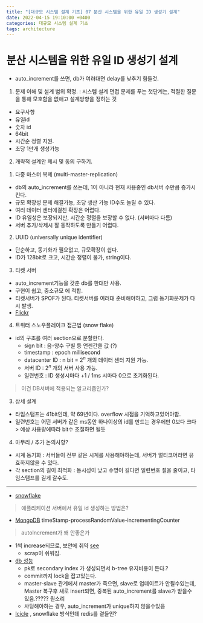 ```yaml
---
title: "[대규모 시스템 설계 기초] 07 분산 시스템을 위한 유일 ID 생성기 설계"
date: 2022-04-15 19:10:00 +0400
categories: 대규모 시스템 설계 기초
tags: architecture
---
```


# 분산 시스템을 위한 유일 ID 생성기 설계
- auto_increment를 쓰면, db가 여러대면 delay를 낮추기 힘들것.
1. 문제 이해 및 설계 범위 확정.
  : 시스템 설계 면접 문제를 푸는 첫단계는, 적절한 질문을 통해 모호함을 없애고 설계방향을 정하는 것   
  - 요구사항
   - 유일id
   - 숫자 id
   - 64bit
   - 시간순 정렬 지원.
   - 초당 1만개 생성가능
2. 개략적 설계안 제시 및 동의 구하기.
 1) 다중 마스터 복제 (multi-master-replication)
   - db의 auto_increment를 쓰는데, 1이 아니라 현재 사용중인 db서버 수만큼 증가시킨다.
   - 규모 확장성 문제 해결가능, 초당 생산 가능 ID수도 늘릴 수 있다.
   - 여러 데이터 센터에걸친 확장은 어렵다.
   - ID 유일성은 보장되지만, 시간순 정렬을 보장할 수 없다. (서버마다 다름)
   - 서버 추가/삭제시 잘 동작하도록 만들기 어렵다.
 2) UUID (universally unique identifier)
 - 단순하고, 동기화가 필요없고, 규모확장이 쉽다.
 - ID가 128bit로 크고, 시간순 정렬이 불가, string이다.
 3) 티켓 서버
 - auto_increment기능을 갖춘 db를 한대만 사용.
 - 구현이 쉽고, 중소규모 에 적합.
 - 티켓서버가 SPOF가 된다. 티켓서버를 여러대 준비해야하고, 그럼 동기화문제가 다시 발생.
 - [Flickr](https://code.flickr.net/2010/02/08/ticket-servers-distributed-unique-primary-keys-on-the-cheap/)
 4)  트위터 스노우플레이크 접근법 (snow flake)
 - id의 구조를 여러 section으로 분할한다.
   -  sign bit : 음-양수 구별 등 언젠간쓸 값 (?)
   - timestamp : epoch millisecond 
   - datacenter ID : n bit =  $2^n$ 개의 데이터 센터 지원 가능.
   - 서버 ID : $2^n$ 개의 서버 사용 가능.
   - 일련번호 : ID 생성시마다 +1 / 1ms 시마다 0으로 초기화된다.
 > 이건 DB서버에 적용되는 알고리즘인가? 
3. 상세 설계
 - 타임스탬프는 41bit인데, 약 69년이다. overflow 시점을 기억하고있어야함.
 - 일련번호는 어떤 서버가 같은 ms동안 하나이상의 id를 만드는 경우에만 0보다 크다 > 예상 사용량에따라 bit수 조절하면 될듯
4. 마무리 / 추가 논의사항?
  - 시계 동기화 : 서버들이 전부 같은 시계를 사용해야하는데, 서버가 멀티코어라면 유효하지않을 수 있다.
  - 각 section의 길이 최적화 : 동시성이 낮고 수명이 길다면 일련번호 절을 줄이고, 타임스탬프를 길게 갈수도.
---
- [snowflake](https://blog.twitter.com/engineering/en_us/a/2010/announcing-snowflake)

> 애플리케이션 서버에서 유일 id 생성하는 방법은?
- [MongoDB](https://www.mongodb.com/docs/manual/reference/method/ObjectId/) timeStamp-processRandomValue-incrementingCounter
> autoIncrement가 왜 안좋은가
- 1씩 increase되므로, 보안에 취약 [see](https://www.clever-cloud.com/blog/engineering/2015/05/20/why-auto-increment-is-a-terrible-idea/)
  - scrap이 쉬워짐.
- [db 성능](https://blog.pythian.com/case-auto-increment-mysql/)
  - pk로 secondary index 가 생성되면서 b-tree 유지비용이 든다.?
  - commit까지 lock을 잡고있는다.
  - master-slave 관계에서 master가 죽으면, slave로 업데이트가 안될수있는데, Master 복구후 새로 insert되면, 중복된 auto_increment를 slave가 받을수있음.????? 뭔소리
  - 샤딩해야하는 경우, auto_increment가 unique하지 않을수있음
- [Icicle](https://github.com/intenthq/icicle) , snowflake 방식인데 redis를 곁들인?

